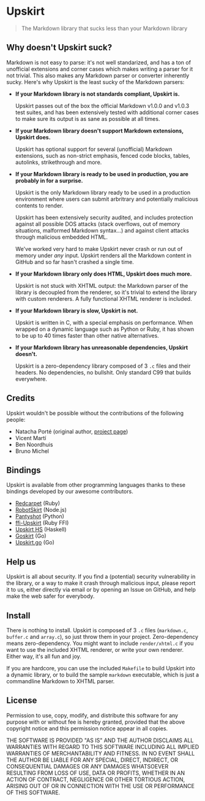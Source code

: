 Upskirt
=======

> The Markdown library that sucks less than your Markdown library

Why doesn't Upskirt suck?
-------------------------

Markdown is not easy to parse: it's not well standarized, and has a ton of unofficial
extensions and corner cases which makes writing a parser for it not trivial. This also
makes any Markdown parser or converter inherently sucky. Here's why Upskirt is the
least sucky of the Markdown parsers:

*	**If your Markdown library is not standards compliant, Upskirt is.**

	Upskirt passes out of the box the official Markdown v1.0.0 and v1.0.3
	test suites, and has been extensively tested with additional corner cases
	to make sure its output is as sane as possible at all times.

*	**If your Markdown library doesn't support Markdown extensions, Upskirt does.**

	Upskirt has optional support for several (unofficial) Markdown extensions,
	such as non-strict emphasis, fenced code blocks, tables, autolinks,
	strikethrough and more.

*	**If your Markdown library is ready to be used in production, you are probably in
	for a surprise.**
	
	Upskirt is the only Markdown library ready to be used in a production environment
	where users can submit arbritrary and potentially malicious contents to render.

	Upskirt has been extensively security audited, and includes protection against
	all possible DOS attacks (stack overflows, out of memory situations, malformed
	Markdown syntax...) and against client attacks through malicious embedded HTML.

	We've worked very hard to make Upskirt never crash or run out of memory
	under *any* input. Upskirt renders all the Markdown content in GitHub and so
	far hasn't crashed a single time. 

*	**If your Markdown library only does HTML, Upskirt does much more.**

	Upskirt is not stuck with XHTML output: the Markdown parser of the library
	is decoupled from the renderer, so it's trivial to extend the library with
	custom renderers. A fully functional XHTML renderer is included.

*	**If your Markdown library is slow, Upskirt is not.**

	Upskirt is written in C, with a special emphasis on performance. When wrapped
	on a dynamic language such as Python or Ruby, it has shown to be up to 40
	times faster than other native alternatives.

*	**If your Markdown library has unreasonable dependencies, Upskirt doesn't.**

	Upskirt is a zero-dependency library composed of 3 `.c` files and their headers.
	No dependencies, no bullshit. Only standard C99 that builds everywhere.

Credits
-------

Upskirt wouldn't be possible without the contributions of the following people: 

* Natacha Porté (original author, [project page](http://fossil.instinctive.eu/libupskirt/index))
* Vicent Martí
* Ben Noordhuis
* Bruno Michel

Bindings
--------

Upskirt is available from other programming languages thanks to these bindings developed by our awesome contributors.

- [Redcarpet](https://github.com/tanoku/redcarpet) (Ruby)
- [RobotSkirt](https://github.com/benmills/robotskirt) (Node.js)
- [Pantyshot](https://github.com/FSX/pantyshot) (Python)
- [ffi-Upskirt](https://github.com/postmodern/ffi-upskirt) (Ruby FFI)
- [Upskirt HS](https://github.com/rostayob/upskirt) (Haskell)
- [Goskirt](https://github.com/madari/goskirt) (Go)
- [Upskirt.go](https://github.com/buu700/upskirt.go) (Go)

Help us
-------

Upskirt is all about security. If you find a (potential) security vulnerability in the library, or a way to make it crash
through malicious input, please report it to us, either directly via email or by opening an Issue on GitHub, and help
make the web safer for everybody.

Install
-------

There is nothing to install. Upskirt is composed of 3 `.c` files (`markdown.c`, `buffer.c` and `array.c`),
so just throw them in your project. Zero-dependency means zero-dependency. You might want to include `render/xhtml.c`
if you want to use the included XHTML renderer, or write your own renderer. Either way, it's all fun and joy.

If you are hardcore, you can use the included `Makefile` to build Upskirt into a dynamic library, or to build
the sample `markdown` executable, which is just a commandline Markdown to XHTML parser.

License
-------

Permission to use, copy, modify, and distribute this software for any
purpose with or without fee is hereby granted, provided that the above
copyright notice and this permission notice appear in all copies.

THE SOFTWARE IS PROVIDED "AS IS" AND THE AUTHOR DISCLAIMS ALL WARRANTIES
WITH REGARD TO THIS SOFTWARE INCLUDING ALL IMPLIED WARRANTIES OF
MERCHANTABILITY AND FITNESS. IN NO EVENT SHALL THE AUTHOR BE LIABLE FOR
ANY SPECIAL, DIRECT, INDIRECT, OR CONSEQUENTIAL DAMAGES OR ANY DAMAGES
WHATSOEVER RESULTING FROM LOSS OF USE, DATA OR PROFITS, WHETHER IN AN
ACTION OF CONTRACT, NEGLIGENCE OR OTHER TORTIOUS ACTION, ARISING OUT OF
OR IN CONNECTION WITH THE USE OR PERFORMANCE OF THIS SOFTWARE.
